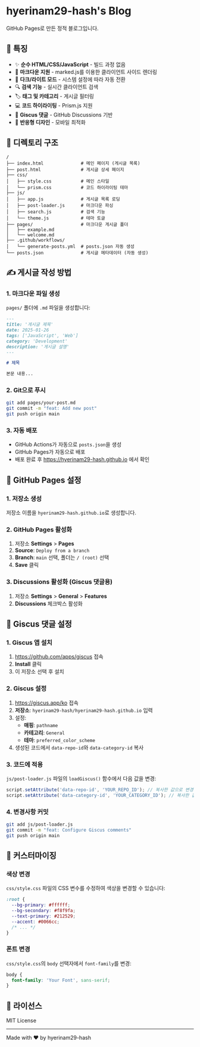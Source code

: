 # hyerinam29-hash's Blog

GitHub Pages로 만든 정적 블로그입니다.

## 🚀 특징

- ✨ **순수 HTML/CSS/JavaScript** - 빌드 과정 없음
- 📝 **마크다운 지원** - marked.js를 이용한 클라이언트 사이드 렌더링
- 🎨 **다크/라이트 모드** - 시스템 설정에 따라 자동 전환
- 🔍 **검색 기능** - 실시간 클라이언트 검색
- 🏷️ **태그 및 카테고리** - 게시글 필터링
- 💻 **코드 하이라이팅** - Prism.js 지원
- 💬 **Giscus 댓글** - GitHub Discussions 기반
- 📱 **반응형 디자인** - 모바일 최적화

## 📁 디렉토리 구조

```
/
├── index.html              # 메인 페이지 (게시글 목록)
├── post.html               # 게시글 상세 페이지
├── css/
│   ├── style.css           # 메인 스타일
│   └── prism.css           # 코드 하이라이팅 테마
├── js/
│   ├── app.js              # 게시글 목록 로딩
│   ├── post-loader.js      # 마크다운 파싱
│   ├── search.js           # 검색 기능
│   └── theme.js            # 테마 토글
├── pages/                  # 마크다운 게시글 폴더
│   ├── example.md
│   └── welcome.md
├── .github/workflows/
│   └── generate-posts.yml  # posts.json 자동 생성
└── posts.json              # 게시글 메타데이터 (자동 생성)
```

## ✍️ 게시글 작성 방법

### 1. 마크다운 파일 생성

`pages/` 폴더에 `.md` 파일을 생성합니다:

```markdown
---
title: '게시글 제목'
date: 2025-01-26
tags: ['JavaScript', 'Web']
category: 'Development'
description: '게시글 설명'
---

# 제목

본문 내용...
```

### 2. Git으로 푸시

```bash
git add pages/your-post.md
git commit -m "feat: Add new post"
git push origin main
```

### 3. 자동 배포

- GitHub Actions가 자동으로 `posts.json`을 생성
- GitHub Pages가 자동으로 배포
- 배포 완료 후 https://hyerinam29-hash.github.io 에서 확인

## 🔧 GitHub Pages 설정

### 1. 저장소 생성

저장소 이름을 `hyerinam29-hash.github.io`로 생성합니다.

### 2. GitHub Pages 활성화

1. 저장소 **Settings** > **Pages**
2. **Source**: `Deploy from a branch`
3. **Branch**: `main` 선택, 폴더는 `/ (root)` 선택
4. **Save** 클릭

### 3. Discussions 활성화 (Giscus 댓글용)

1. 저장소 **Settings** > **General** > **Features**
2. **Discussions** 체크박스 활성화

## 💬 Giscus 댓글 설정

### 1. Giscus 앱 설치

1. https://github.com/apps/giscus 접속
2. **Install** 클릭
3. 이 저장소 선택 후 설치

### 2. Giscus 설정

1. https://giscus.app/ko 접속
2. **저장소**: `hyerinam29-hash/hyerinam29-hash.github.io` 입력
3. 설정:
   - **매핑**: `pathname`
   - **카테고리**: `General`
   - **테마**: `preferred_color_scheme`
4. 생성된 코드에서 `data-repo-id`와 `data-category-id` 복사

### 3. 코드에 적용

`js/post-loader.js` 파일의 `loadGiscus()` 함수에서 다음 값을 변경:

```javascript
script.setAttribute('data-repo-id', 'YOUR_REPO_ID'); // 복사한 값으로 변경
script.setAttribute('data-category-id', 'YOUR_CATEGORY_ID'); // 복사한 값으로 변경
```

### 4. 변경사항 커밋

```bash
git add js/post-loader.js
git commit -m "feat: Configure Giscus comments"
git push origin main
```

## 🎨 커스터마이징

### 색상 변경

`css/style.css` 파일의 CSS 변수를 수정하여 색상을 변경할 수 있습니다:

```css
:root {
  --bg-primary: #ffffff;
  --bg-secondary: #f8f9fa;
  --text-primary: #212529;
  --accent: #0066cc;
  /* ... */
}
```

### 폰트 변경

`css/style.css`의 `body` 선택자에서 `font-family`를 변경:

```css
body {
  font-family: 'Your Font', sans-serif;
}
```

## 📝 라이선스

MIT License

---

Made with ❤️ by hyerinam29-hash

